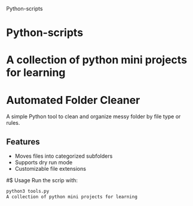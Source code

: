 Python-scripts
# Python-scripts
A collection of python mini projects for learning
=======
# Automated Folder Cleaner

A simple Python tool to clean and organize messy folder by file type or rules.

## Features
- Moves files into categorized subfolders
- Supports dry run mode
- Customizable file extensions


#$ Usage
Run the scrip with:
```bash
python3 tools.py
A collection of python mini projects for learning
